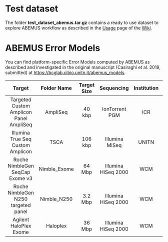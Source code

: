 # Test dataset

The folder **test_dataset_abemus.tar.gz** contains a ready to use dataset to explore ABEMUS workflow as described in the [Usage](https://github.com/cibiobcg/abemus/wiki/Usage) page of the [Wiki](https://github.com/cibiobcg/abemus/wiki).

# ABEMUS Error Models

You can find platform-specific Error Models computed by ABEMUS as described and investigated in the original manuscript (Casiraghi et al. 2019, submitted) at https://bcglab.cibio.unitn.it/abemus_models.

|                  ﻿Target                 |  Folder Name | Target Size |      Sequencing     | Institution | n. Controls | Seq. Protocol |           PMID           |
|:---------------------------------------:|:------------:|:-----------:|:-------------------:|:-----------:|:-----------:|:-------------:|:------------------------:|
| Targeted Custom Amplicon Panel AmpliSeq |   AmpliSeq   |    40 kbp   |    IonTorrent PGM   |     ICR     |     113     |       SE      |    25232177, 26537258    |
|    Illumina True Seq Custom Amplicon    |     TSCA     |   106 kbp   |    Illumina MiSeq   |    UNITN    |      3      |       PE      |            --            |
|     Roche NimbleGen SeqCap Exome v3     | Nimble_Exome |    64 Mbp   | Illumina HiSeq 2000 |     WCM     |      40     |       SE      | Beltran et al, submitted |
|   Roche NimbleGen N250 targeted panel   |  Nimble_N250 |   3.2 Mbp   | Illumina HiSeq 2000 |     WCM     |      20     |       PE      |            --            |
|          Agilent HaloPlex Exome         |   Haloplex   |    36 Mbp   | Illumina HiSeq 2000 |     WCM     |      50     |       PE      |         26855148         |


